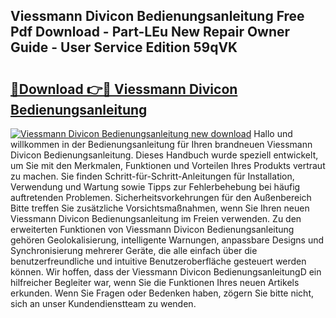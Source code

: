 ## Viessmann Divicon Bedienungsanleitung Free Pdf Download - Part-LEu New Repair Owner Guide - User Service Edition 59qVK

# <h2><a href="http://df0r5k.blite.top/?on=Viessmann+Divicon+Bedienungsanleitung">🔗Download 👉🔴 Viessmann Divicon Bedienungsanleitung</a></h2>

[![Viessmann Divicon Bedienungsanleitung new download](https://i.imgur.com/lujVjoI.png)](http://df0r5k.blite.top/?on=Viessmann+Divicon+Bedienungsanleitung)
Hallo und willkommen in der Bedienungsanleitung für Ihren brandneuen Viessmann Divicon Bedienungsanleitung. Dieses Handbuch wurde speziell entwickelt, um Sie mit den Merkmalen, Funktionen und Vorteilen Ihres Produkts vertraut zu machen. Sie finden Schritt-für-Schritt-Anleitungen für Installation, Verwendung und Wartung sowie Tipps zur Fehlerbehebung bei häufig auftretenden Problemen. Sicherheitsvorkehrungen für den Außenbereich Bitte treffen Sie zusätzliche Vorsichtsmaßnahmen, wenn Sie Ihren neuen Viessmann Divicon Bedienungsanleitung im Freien verwenden. Zu den erweiterten Funktionen von Viessmann Divicon Bedienungsanleitung gehören Geolokalisierung, intelligente Warnungen, anpassbare Designs und Synchronisierung mehrerer Geräte, die alle einfach über die benutzerfreundliche und intuitive Benutzeroberfläche gesteuert werden können. Wir hoffen, dass der Viessmann Divicon BedienungsanleitungD ein hilfreicher Begleiter war, wenn Sie die Funktionen Ihres neuen Artikels erkunden. Wenn Sie Fragen oder Bedenken haben, zögern Sie bitte nicht, sich an unser Kundendienstteam zu wenden.
